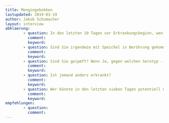 ```yaml
---
title: Mengingokokken
lastupdated: 2019-03-19
author: Jakob Schumacher
layout: interview
abklaerung:
        - question: In den letzten 10 Tagen vor Erkrankungsbeginn, wen haben Sie getroffen?
          comment:
          keyword:
        - question: Sind Sie irgendwie mit Speichel in Berührung gekommen?
          comment:
          keyword:
        - question: Sind Sie geipmft? Wenn Ja, gegen welchen Serotyp - nur falls Sie        das wissen?
          comment:
          keyword:
        - question: Ist jemand anders erkrankt?
          comment:
          keyword:
        - question: Wer könnte in den letzten sieben Tagen potentiell mit Ihrem        Speichel in Berührung gekommen sein?
          comment:
          keyword:
empfehlungen:
        - question:   
          comment:
---
```

